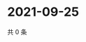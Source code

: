 # 2021-09-25

共 0 条

<!-- BEGIN -->
<!-- 最后更新时间 Sat Sep 25 2021 13:12:49 GMT+0800 (China Standard Time) -->

<!-- END -->
